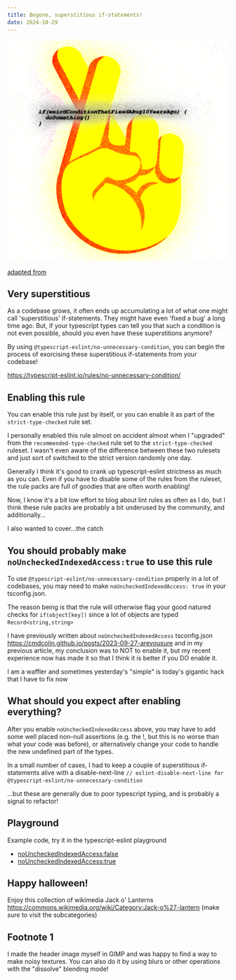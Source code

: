 ```yaml
---
title: Begone, superstitious if-statements!
date: 2024-10-29
---
```


![](/superstitions.png)

[adapted from](https://creazilla.com/media/emoji/47538/crossed-fingers)

## Very superstitious

As a codebase grows, it often ends up accumulating a lot of what one might call
'superstitious' if-statements. They might have even 'fixed a bug' a long time
ago. But, if your typescript types can tell you that such a condition is not
even possible, should you even have these superstitions anymore?

By using `@typescript-eslint/no-unnecessary-condition`, you can begin the
process of exorcising these superstitious if-statements from your codebase!

https://typescript-eslint.io/rules/no-unnecessary-condition/

## Enabling this rule

You can enable this rule just by itself, or you can enable it as part of the
`strict-type-checked` rule set.

I personally enabled this rule almost on accident almost when I "upgraded" from
the `recommended-type-checked` rule set to the `strict-type-checked` ruleset. I
wasn't even aware of the difference between these two rulesets and just sort of
switched to the strict version randomly one day.

Generally I think it's good to crank up typescript-eslint strictness as much as
you can. Even if you have to disable some of the rules from the ruleset, the
rule packs are full of goodies that are often worth enabling!

Now, I know it's a bit low effort to blog about lint rules as often as I do, but
I think these rule packs are probably a bit underused by the community, and
additionally...

I also wanted to cover...the catch

## You should probably make `noUncheckedIndexedAccess:true` to use this rule

To use `@typescript-eslint/no-unnecessary-condition` properly in a lot of
codebases, you may need to make `noUncheckedIndexedAccess: true` in your
tsconfig.json.

The reason being is that the rule will otherwise flag your good natured checks
for `if(object[key])` since a lot of objects are typed `Record<string,string>`

I have previously written about `noUncheckedIndexedAccess` tsconfig.json
https://cmdcolin.github.io/posts/2023-09-27-areyousure and in my previous
article, my conclusion was to NOT to enable it, but my recent experience now has
made it so that I think it is better if you DO enable it.

I am a waffler and sometimes yesterday's "simple" is today's gigantic hack that
I have to fix now

## What should you expect after enabling everything?

After you enable `noUncheckedIndexedAccess` above, you may have to add some well
placed non-null assertions (e.g. the !, but this is no worse than what your code
was before), or alternatively change your code to handle the new undefined part
of the types.

In a small number of cases, I had to keep a couple of superstitious
if-statements alive with a disable-next-line
`// eslint-disable-next-line for @typescript-eslint/no-unnecessary-condition`

...but these are generally due to poor typescript typing, and is probably a
signal to refactor!

## Playground

Example code, try it in the typescript-eslint playground

- [noUncheckedIndexedAccess:false](https://typescript-eslint.io/play/#ts=5.6.2&fileType=.tsx&code=MYewdgzgLgBCBGArGBeGBvGBDAXDALDAL7YQwBKApqAE4AmAPNDQJZgDmANGAK4C28SjQB8AKFCRYAa0oBPVDADkWRePDQYANywAbHpQUJEAbRmyAuqJYAzGAAptegwEIUaHmDqVrbSnQCUGKKiREA&eslintrc=N4KABGBEBOCuA2BTAzpAXGYkACAXAngA4oDG0AlobgLQrzkB2uA9AwPbWwMOIkrIBDaPmok2DACblc5ceiiJo0NtEgBfEGqA&tsconfig=N4KABGBEDGD2C2AHAlgGwKYCcDyiAuysAdgM6QBcYoEEkJemy0eAcgK6qoDCAFutAGsylBm3QAacDUhFYAVSLQ%2Bg9ABMAkkVXoAHmoCC0aOhLCwAMwCGqEuikBfEPaA&tokens=false)
- [noUncheckedIndexedAccess:true](https://typescript-eslint.io/play/#ts=5.6.2&fileType=.tsx&code=MYewdgzgLgBCBGArGBeGBvGBDAXDALDAL7YQwBKApqAE4AmAPNDQJZgDmANGAK4C28SjQB8AKFCRYAa0oBPVDADkWRePDQYANywAbHpQUJEAbRmyAuqJYAzGAAptegwEIUaHmDqVrbSnQCUGKKiREA&eslintrc=N4KABGBEBOCuA2BTAzpAXGYkACAXAngA4oDG0AlobgLQrzkB2uA9AwPbWwMOIkrIBDaPmok2DACblc5ceiiJo0NtEgBfEGqA&tsconfig=N4KABGBEDGD2C2AHAlgGwKYCcDyiAuysAdgM6QBcYoEEkJemy0eAcgK6qoDCAFutAGsylBm3QAacDUhFYAVSLQ%2Bg9ABMAkkVXoAHmoCC0aOhLCwo9FIC%2BIK0A&tokens=false)

## Happy halloween!

Enjoy this collection of wikimedia Jack o' Lanterns
https://commons.wikimedia.org/wiki/Category:Jack-o%27-lantern (make sure to
visit the subcategories)

## Footnote 1

I made the header image myself in GIMP and was happy to find a way to make noisy
textures. You can also do it by using blurs or other operations with the
"dissolve" blending mode!
